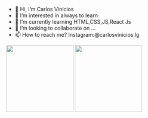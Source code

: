 - 👋 Hi, I’m Carlos Vinícios
- 👀 I’m interested in always to learn 
- 🌱 I’m currently learning HTML,CSS,JS,React Js
- 💞️ I’m looking to collaborate on ...
- 📫 How to reach me? Instagram:@carlosvinicios.lg

<!---
carlos-vin/carlos-vin is a ✨ special ✨ repository because its `README.md` (this file) appears on your GitHub profile.
You can click the Preview link to take a look at your changes.
--->
<div>
  <img height="180em" src="https://github-readme-stats.vercel.app/api?username=carlos-vin&show_icons=true&theme=radical"/>
  <img height="180em" src="https://github-readme-stats.vercel.app/api/top-langs/?username=carlos-vin&show_icons=true&theme=radical"/>
</div>
